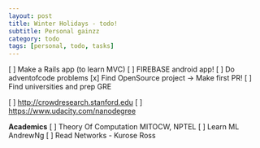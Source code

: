 ```yaml
---
layout: post
title: Winter Holidays - todo!
subtitle: Personal gainzz
category: todo
tags: [personal, todo, tasks]
---
```


[ ] Make a Rails app (to learn MVC)
[ ] FIREBASE android app!
[ ] Do adventofcode problems
[x] Find OpenSource project -> Make first PR!
[ ] Find universities and prep GRE

[ ] http://crowdresearch.stanford.edu
[ ] https://www.udacity.com/nanodegree

**Academics**
[ ] Theory Of Computation MITOCW, NPTEL
[ ] Learn ML AndrewNg
[ ] Read Networks - Kurose Ross